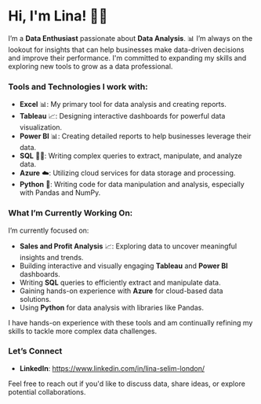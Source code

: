 # Hi, I'm Lina! 👋✨

I’m a **Data Enthusiast** passionate about **Data Analysis**. 📊 I’m always on the lookout for insights that can help businesses make data-driven decisions and improve their performance. I'm committed to expanding my skills and exploring new tools to grow as a data professional.

### Tools and Technologies I work with:
- **Excel** 📊: My primary tool for data analysis and creating reports.
- **Tableau** 📈: Designing interactive dashboards for powerful data visualization.
- **Power BI** 📊: Creating detailed reports to help businesses leverage their data.
- **SQL** 🧑‍💻: Writing complex queries to extract, manipulate, and analyze data.
- **Azure** ☁️: Utilizing cloud services for data storage and processing.
- **Python** 🐍: Writing code for data manipulation and analysis, especially with Pandas and NumPy.

### What I’m Currently Working On:
I’m currently focused on:
- **Sales and Profit Analysis** 📈: Exploring data to uncover meaningful insights and trends.
- Building interactive and visually engaging **Tableau** and **Power BI** dashboards.
- Writing **SQL** queries to efficiently extract and manipulate data.
- Gaining hands-on experience with **Azure** for cloud-based data solutions.
- Using **Python** for data analysis with libraries like Pandas.

I have hands-on experience with these tools and am continually refining my skills to tackle more complex data challenges.

### Let’s Connect
- **LinkedIn**: https://www.linkedin.com/in/lina-selim-london/


Feel free to reach out if you'd like to discuss data, share ideas, or explore potential collaborations.
